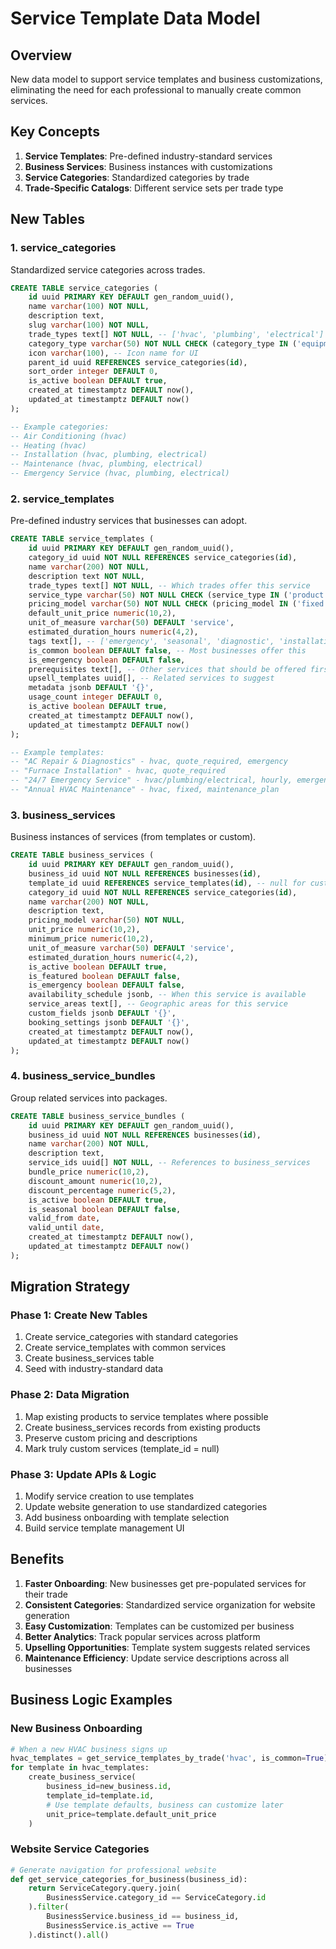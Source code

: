 # Service Template Data Model

## Overview
New data model to support service templates and business customizations, eliminating the need for each professional to manually create common services.

## Key Concepts

1. **Service Templates**: Pre-defined industry-standard services
2. **Business Services**: Business instances with customizations  
3. **Service Categories**: Standardized categories by trade
4. **Trade-Specific Catalogs**: Different service sets per trade type

## New Tables

### 1. service_categories
Standardized service categories across trades.

```sql
CREATE TABLE service_categories (
    id uuid PRIMARY KEY DEFAULT gen_random_uuid(),
    name varchar(100) NOT NULL,
    description text,
    slug varchar(100) NOT NULL,
    trade_types text[] NOT NULL, -- ['hvac', 'plumbing', 'electrical']
    category_type varchar(50) NOT NULL CHECK (category_type IN ('equipment', 'service_type', 'specialization')),
    icon varchar(100), -- Icon name for UI
    parent_id uuid REFERENCES service_categories(id),
    sort_order integer DEFAULT 0,
    is_active boolean DEFAULT true,
    created_at timestamptz DEFAULT now(),
    updated_at timestamptz DEFAULT now()
);

-- Example categories:
-- Air Conditioning (hvac)
-- Heating (hvac) 
-- Installation (hvac, plumbing, electrical)
-- Maintenance (hvac, plumbing, electrical)
-- Emergency Service (hvac, plumbing, electrical)
```

### 2. service_templates  
Pre-defined industry services that businesses can adopt.

```sql
CREATE TABLE service_templates (
    id uuid PRIMARY KEY DEFAULT gen_random_uuid(),
    category_id uuid NOT NULL REFERENCES service_categories(id),
    name varchar(200) NOT NULL,
    description text NOT NULL,
    trade_types text[] NOT NULL, -- Which trades offer this service
    service_type varchar(50) NOT NULL CHECK (service_type IN ('product', 'service', 'maintenance_plan')),
    pricing_model varchar(50) NOT NULL CHECK (pricing_model IN ('fixed', 'hourly', 'per_unit', 'quote_required')),
    default_unit_price numeric(10,2),
    unit_of_measure varchar(50) DEFAULT 'service',
    estimated_duration_hours numeric(4,2),
    tags text[], -- ['emergency', 'seasonal', 'diagnostic', 'installation']
    is_common boolean DEFAULT false, -- Most businesses offer this
    is_emergency boolean DEFAULT false,
    prerequisites text[], -- Other services that should be offered first
    upsell_templates uuid[], -- Related services to suggest
    metadata jsonb DEFAULT '{}',
    usage_count integer DEFAULT 0,
    is_active boolean DEFAULT true,
    created_at timestamptz DEFAULT now(),
    updated_at timestamptz DEFAULT now()
);

-- Example templates:
-- "AC Repair & Diagnostics" - hvac, quote_required, emergency
-- "Furnace Installation" - hvac, quote_required  
-- "24/7 Emergency Service" - hvac/plumbing/electrical, hourly, emergency
-- "Annual HVAC Maintenance" - hvac, fixed, maintenance_plan
```

### 3. business_services
Business instances of services (from templates or custom).

```sql  
CREATE TABLE business_services (
    id uuid PRIMARY KEY DEFAULT gen_random_uuid(),
    business_id uuid NOT NULL REFERENCES businesses(id),
    template_id uuid REFERENCES service_templates(id), -- null for custom services
    category_id uuid NOT NULL REFERENCES service_categories(id),
    name varchar(200) NOT NULL,
    description text,
    pricing_model varchar(50) NOT NULL,
    unit_price numeric(10,2),
    minimum_price numeric(10,2),
    unit_of_measure varchar(50) DEFAULT 'service',
    estimated_duration_hours numeric(4,2),
    is_active boolean DEFAULT true,
    is_featured boolean DEFAULT false,
    is_emergency boolean DEFAULT false,
    availability_schedule jsonb, -- When this service is available
    service_areas text[], -- Geographic areas for this service
    custom_fields jsonb DEFAULT '{}',
    booking_settings jsonb DEFAULT '{}',
    created_at timestamptz DEFAULT now(),
    updated_at timestamptz DEFAULT now()
);
```

### 4. business_service_bundles
Group related services into packages.

```sql
CREATE TABLE business_service_bundles (
    id uuid PRIMARY KEY DEFAULT gen_random_uuid(),
    business_id uuid NOT NULL REFERENCES businesses(id),
    name varchar(200) NOT NULL,
    description text,
    service_ids uuid[] NOT NULL, -- References to business_services
    bundle_price numeric(10,2),
    discount_amount numeric(10,2),
    discount_percentage numeric(5,2),
    is_active boolean DEFAULT true,
    is_seasonal boolean DEFAULT false,
    valid_from date,
    valid_until date,
    created_at timestamptz DEFAULT now(),
    updated_at timestamptz DEFAULT now()
);
```

## Migration Strategy

### Phase 1: Create New Tables
1. Create service_categories with standard categories
2. Create service_templates with common services  
3. Create business_services table
4. Seed with industry-standard data

### Phase 2: Data Migration
1. Map existing products to service templates where possible
2. Create business_services records from existing products
3. Preserve custom pricing and descriptions
4. Mark truly custom services (template_id = null)

### Phase 3: Update APIs & Logic
1. Modify service creation to use templates
2. Update website generation to use standardized categories
3. Add business onboarding with template selection
4. Build service template management UI

## Benefits

1. **Faster Onboarding**: New businesses get pre-populated services for their trade
2. **Consistent Categories**: Standardized service organization for website generation
3. **Easy Customization**: Templates can be customized per business
4. **Better Analytics**: Track popular services across platform
5. **Upselling Opportunities**: Template system suggests related services
6. **Maintenance Efficiency**: Update service descriptions across all businesses

## Business Logic Examples

### New Business Onboarding
```python
# When a new HVAC business signs up
hvac_templates = get_service_templates_by_trade('hvac', is_common=True)
for template in hvac_templates:
    create_business_service(
        business_id=new_business.id,
        template_id=template.id,
        # Use template defaults, business can customize later
        unit_price=template.default_unit_price
    )
```

### Website Service Categories
```python
# Generate navigation for professional website
def get_service_categories_for_business(business_id):
    return ServiceCategory.query.join(
        BusinessService.category_id == ServiceCategory.id
    ).filter(
        BusinessService.business_id == business_id,
        BusinessService.is_active == True
    ).distinct().all()
```
